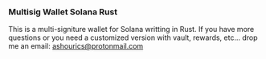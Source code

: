 ### Multisig Wallet Solana Rust

This is a multi-signiture wallet for Solana writting in Rust.
If you have more questions or you need a customized version with vault, rewards, etc... drop me an email: ashourics@protonmail.com

